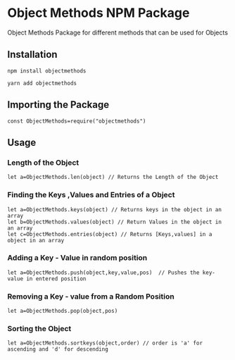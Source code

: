 # Object Methods NPM Package

Object Methods Package for different methods that can be used for Objects


## Installation 

```
npm install objectmethods
```

```
yarn add objectmethods
```

## Importing the Package

```
const ObjectMethods=require("objectmethods")
```

## Usage

### Length of the Object
```
let a=ObjectMethods.len(object) // Returns the Length of the Object 

```
### Finding the Keys ,Values and Entries of a Object

```
let a=ObjectMethods.keys(object) // Returns keys in the object in an array
let b=ObjectMethods.values(object) // Return Values in the object in an array
let c=ObjectMethods.entries(object) // Returns [Keys,values] in a object in an array

```


### Adding a Key - Value in random position 

```
let a=ObjectMethods.push(object,key,value,pos)  // Pushes the key-value in entered position 

```


### Removing a Key - value from a Random Position 

```
let a=ObjectMethods.pop(object,pos)

```


### Sorting the Object 

```
let a=ObjectMethods.sortkeys(object,order) // order is 'a' for ascending and 'd' for descending

```





